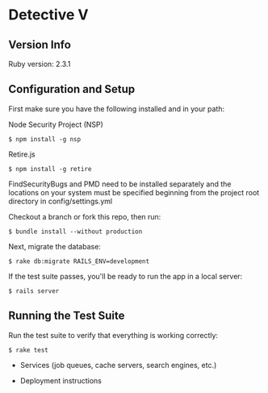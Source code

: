 Detective V
===========

Version Info
------------

Ruby version: 2.3.1

Configuration and Setup
-----------------------

First make sure you have the following installed and in your path:

Node Security Project (NSP)

	$ npm install -g nsp

Retire.js

	$ npm install -g retire

FindSecurityBugs and PMD need to be installed separately and the locations on your system must be specified beginning from the project root directory in config/settings.yml

Checkout a branch or fork this repo, then run:

	$ bundle install --without production

Next, migrate the database:

	$ rake db:migrate RAILS_ENV=development

If the test suite passes, you'll be ready to run the app in a local server:

	$ rails server

Running the Test Suite
----------------------

Run the test suite to verify that everything is working correctly:

	$ rake test

* Services (job queues, cache servers, search engines, etc.)

* Deployment instructions